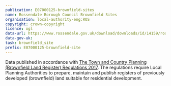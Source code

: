 ```yaml
---
publication: E07000125-brownfield-sites
name: Rossendale Borough Council Brownfield Sites
organisation: local-authority-eng:ROS
copyright: crown-copyright
licence: ogl
data-url: https://www.rossendale.gov.uk/download/downloads/id/14159/rossendale_brownfield_land_register_csv_file.csv
data-gov-uk: 
task: brownfield_site
prefix: E07000125-brownfield-site
---
```


Data published in accordance with [The Town and Country Planning (Brownfield Land Register) Regulations 2017](http://www.legislation.gov.uk/uksi/2017/403/contents/made).
The regulations require Local Planning Authorities to prepare, maintain and publish registers of previously developed (brownfield) land suitable for residential development.

